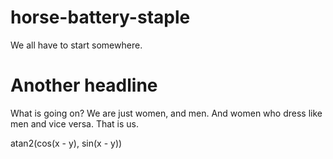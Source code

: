# horse-battery-staple
We all have to start somewhere.

# Another headline
What is going on? We are just women, and men. And women who dress like men and vice versa. That is us.

atan2(cos(x - y), sin(x - y))
